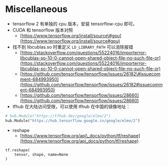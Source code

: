 # Miscellaneous

* tensorflow 2 有单独的 cpu 版本，安装 tensorflow-cpu 即可。
* CUDA 和 tensorflow 版本对照
  * [https://www.tensorflow.org/install/source\#gpu](https://www.tensorflow.org/install/source#gpu)
* 找不到 libcublas.so 时重定义 `LD_LIBRARY_PATH` 可以消除报错
  * [https://stackoverflow.com/questions/55224016/importerror-libcublas-so-10-0-cannot-open-shared-object-file-no-such-file-or](https://stackoverflow.com/questions/55224016/importerror-libcublas-so-10-0-cannot-open-shared-object-file-no-such-file-or)
  * [https://github.com/tensorflow/tensorflow/issues/26182\#issuecomment-684993950](https://github.com/tensorflow/tensorflow/issues/26182#issuecomment-684993950)
  * [https://github.com/tensorflow/tensorflow/issues/28660](https://github.com/tensorflow/tensorflow/issues/28660)
* tfhub 在大陆访问受限，可以使用 tfhub 在中国的镜像地址：

```python
# hub.Module("https://tfhub.dev/google/elmo/2")
hub.Module("https://hub.tensorflow.google.cn/google/elmo/2")
```

* reshape
  * [https://www.tensorflow.org/api\_docs/python/tf/reshape](https://www.tensorflow.org/api_docs/python/tf/reshape)

```text
tf.reshape(
    tensor, shape, name=None
)
```

